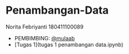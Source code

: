 # Penambangan-Data
Norita Febriyanti
180411100089
+ PEMBIMBING: [@mulaab](https://github.com/mulaab)
+ [Tugas 1](tugas 1 penambangan data.ipynb)

